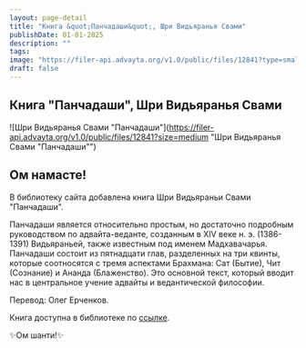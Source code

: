 ```yaml
---
layout: page-detail
title: "Книга &quot;Панчадаши&quot;, Шри Видьяранья Свами"
publishDate: 01-01-2025
description: ""
tags:
image: "https://filer-api.advayta.org/v1.0/public/files/12841?type=small"
draft: false
---
```


## Книга "Панчадаши", Шри Видьяранья Свами
![Шри Видьяранья Свами "Панчадаши"](https://filer-api.advayta.org/v1.0/public/files/12841?size=medium "Шри Видьяранья Свами "Панчадаши"") 

  
## **Ом намасте!** 
 В библиотеку сайта добавлена книга Шри Видьяраньи Свами "Панчадаши".

 Панчадаши является относительно простым, но достаточно подробным руководством по адвайта-веданте, созданным в XIV веке н. э. (1386-1391) Видьяраньей, также известным под именем Мадхавачарья. Панчадаши состоит из пятнадцати глав, разделенных на три квинты, которые соотносятся с тремя аспектами Брахмана: Сат (Бытие), Чит (Сознание) и Ананда (Блаженство). Это основной текст, который вводит нас в центральное учение адвайты и ведантической философии. 

 Перевод: Олег Ерченков.

  
 Книга доступна в библиотеке по [ссылке](/library/svyashchennye-teksty/panchadashi/).
  
  
 ✨Ом шанти!✨
  
  
